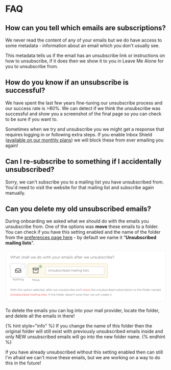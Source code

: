 # FAQ

## How can you tell which emails are subscriptions?

We never read the content of any of your emails but we do have access to some metadata - information about an email which you don't usually see.

This metadata tells us if the email has an unsubscribe link or instructions on how to unsubscribe, if it does then we show it to you in Leave Me Alone for you to unsubscribe from.&#x20;

## **How do you know if an unsubscribe is successful?**

We have spent the last few years fine-tuning our unsubscribe process and our success rate is >80%. We can detect if we think the unsubscribe was successful and show you a screenshot of the final page so you can check to be sure if you want to.

Sometimes when we try and unsubscribe you we might get a response that requires logging in or following extra steps. If you enable Inbox Shield ([available on our monthly plans](https://leavemealone.app/pricing)) we will block these from ever emailing you again!

## Can I re-subscribe to something if I accidentally unsubscribed?

Sorry, we can't subscribe you to a mailing list you have unsubscribed from. You'd need to visit the website for that mailing list and subscribe again manually.

## Can you delete my old unsubscribed emails?

During onboarding we asked what we should do with the emails you unsubscribe from. One of the options was **move** these emails to a folder. You can check if you have this setting enabled and the name of the folder from the [preferences page here](https://leavemealone.app/app/profile/preferences) - by default we name it "**Unsubscribed mailing lists**".

![](<../.gitbook/assets/image (9).png>)

To delete the emails you can log into your mail provider, locate the folder, and delete all the emails in there!

{% hint style="info" %}
If you change the name of this folder then the original folder will still exist with previously unsubscribed emails inside and only NEW unsubscribed emails will go into the new folder name.
{% endhint %}

If you have already unsubscribed without this setting enabled then can still I'm afraid we can't move these emails, but we are working on a way to do this in the future!

